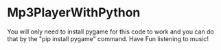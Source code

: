 # Mp3PlayerWithPython

You will only need to install pygame for this code to work and you can do that by the "pip install pygame" command.
Have Fun listening to music!
